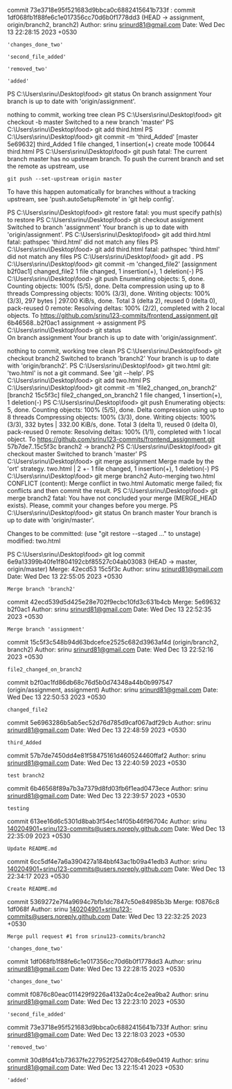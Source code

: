 

commit 73e3718e95f521683d9bbca0c6882415641b733f
:
commit 1df068fb1f88fe6c1e017356cc70d6b0f1778dd3 (HEAD -> assignment, origin/branch2, branch2)
Author: srinu <srinurd81@gmail.com>
Date:   Wed Dec 13 22:28:15 2023 +0530

    'changes_done_two'

    'second_file_added'

    'removed_two'

    'added'
PS C:\Users\srinu\Desktop\food> git status
On branch assignment
Your branch is up to date with 'origin/assignment'.

nothing to commit, working tree clean
PS C:\Users\srinu\Desktop\food> git checkout -b master
Switched to a new branch 'master'
PS C:\Users\srinu\Desktop\food> git add third.html
PS C:\Users\srinu\Desktop\food> git commit -m 'third_Added'
[master 5e69632] third_Added
 1 file changed, 1 insertion(+)
 create mode 100644 third.html
PS C:\Users\srinu\Desktop\food> git push
fatal: The current branch master has no upstream branch.
To push the current branch and set the remote as upstream, use

    git push --set-upstream origin master

To have this happen automatically for branches without a tracking
upstream, see 'push.autoSetupRemote' in 'git help config'.

PS C:\Users\srinu\Desktop\food> git restore
fatal: you must specify path(s) to restore
PS C:\Users\srinu\Desktop\food> git checkout assignment
Switched to branch 'assignment'
Your branch is up to date with 'origin/assignment'.
PS C:\Users\srinu\Desktop\food> git add third.html
fatal: pathspec 'third.html' did not match any files
PS C:\Users\srinu\Desktop\food> git add third.html
fatal: pathspec 'third.html' did not match any files
PS C:\Users\srinu\Desktop\food> git add .
PS C:\Users\srinu\Desktop\food> git commit -m 'changed_file2'
[assignment b2f0ac1] changed_file2
 1 file changed, 1 insertion(+), 1 deletion(-)
PS C:\Users\srinu\Desktop\food> git push
Enumerating objects: 5, done.
Counting objects: 100% (5/5), done.
Delta compression using up to 8 threads
Compressing objects: 100% (3/3), done.
Writing objects: 100% (3/3), 297 bytes | 297.00 KiB/s, done.
Total 3 (delta 2), reused 0 (delta 0), pack-reused 0
remote: Resolving deltas: 100% (2/2), completed with 2 local objects.
To https://github.com/srinu123-commits/frontend_assignment.git
   6b46568..b2f0ac1  assignment -> assignment
PS C:\Users\srinu\Desktop\food> git status   
On branch assignment
Your branch is up to date with 'origin/assignment'.

nothing to commit, working tree clean
PS C:\Users\srinu\Desktop\food> git checkout branch2
Switched to branch 'branch2'
Your branch is up to date with 'origin/branch2'.
PS C:\Users\srinu\Desktop\food> git two.html
git: 'two.html' is not a git command. See 'git --help'.
PS C:\Users\srinu\Desktop\food> git add two.html
PS C:\Users\srinu\Desktop\food> git commit -m 'file2_changed_on_branch2'
[branch2 15c5f3c] file2_changed_on_branch2
 1 file changed, 1 insertion(+), 1 deletion(-)
PS C:\Users\srinu\Desktop\food> git push
Enumerating objects: 5, done.
Counting objects: 100% (5/5), done.
Delta compression using up to 8 threads
Compressing objects: 100% (3/3), done.
Writing objects: 100% (3/3), 332 bytes | 332.00 KiB/s, done.
Total 3 (delta 1), reused 0 (delta 0), pack-reused 0
remote: Resolving deltas: 100% (1/1), completed with 1 local object.
To https://github.com/srinu123-commits/frontend_assignment.git
   57b7de7..15c5f3c  branch2 -> branch2
PS C:\Users\srinu\Desktop\food> git checkout master
Switched to branch 'master'
PS C:\Users\srinu\Desktop\food> git merge assignment
Merge made by the 'ort' strategy.
 two.html | 2 +-
 1 file changed, 1 insertion(+), 1 deletion(-)
PS C:\Users\srinu\Desktop\food> git merge branch2
Auto-merging two.html
CONFLICT (content): Merge conflict in two.html
Automatic merge failed; fix conflicts and then commit the result.
PS C:\Users\srinu\Desktop\food> git merge branch2
fatal: You have not concluded your merge (MERGE_HEAD exists).
Please, commit your changes before you merge.
PS C:\Users\srinu\Desktop\food> git status
On branch master
Your branch is up to date with 'origin/master'.

Changes to be committed:
  (use "git restore --staged <file>..." to unstage)
        modified:   two.html

PS C:\Users\srinu\Desktop\food> git log
commit 6e9a13399b40fe1f804192cbf85527c04ab03083 (HEAD -> master, origin/master)
Merge: 42ecd53 15c5f3c
Author: srinu <srinurd81@gmail.com>
Date:   Wed Dec 13 22:55:05 2023 +0530

    Merge branch 'branch2'

commit 42ecd539d5d425e28e702f9ecbc10fd3c631b4cb
Merge: 5e69632 b2f0ac1
Author: srinu <srinurd81@gmail.com>
Date:   Wed Dec 13 22:52:35 2023 +0530

    Merge branch 'assignment'

commit 15c5f3c548b94d63bdcefce2525c682d3963af4d (origin/branch2, branch2)
Author: srinu <srinurd81@gmail.com>
Date:   Wed Dec 13 22:52:16 2023 +0530

    file2_changed_on_branch2

commit b2f0ac1fd86db68c76d5b0d74348a44b0b997547 (origin/assignment, assignment)
Author: srinu <srinurd81@gmail.com>
Date:   Wed Dec 13 22:50:53 2023 +0530

    changed_file2

commit 5e6963286b5ab5ec52d76d785d9caf067adf29cb
Author: srinu <srinurd81@gmail.com>
Date:   Wed Dec 13 22:48:59 2023 +0530

    third_Added

commit 57b7de7450dd4e81f58475161d460524460ffaf2
Author: srinu <srinurd81@gmail.com>
Date:   Wed Dec 13 22:40:59 2023 +0530

    test branch2

commit 6b46568f89a7b3a7379d8fd03fb6f1ead0473ece
Author: srinu <srinurd81@gmail.com>
Date:   Wed Dec 13 22:39:57 2023 +0530

    testing

commit 613ee16d6c5301d8bab3f54ec14f05b46f96704c
Author: srinu <140204901+srinu123-commits@users.noreply.github.com>
Date:   Wed Dec 13 22:35:09 2023 +0530

    Update README.md

commit 6cc5df4e7a6a390427a184bbf43ac1b09a41edb3
Author: srinu <140204901+srinu123-commits@users.noreply.github.com>
Date:   Wed Dec 13 22:34:17 2023 +0530

    Create README.md

commit 5369272e7f4a9694c7bfb1dc7847c50e84985b3b
Merge: f0876c8 1df068f
Author: srinu <140204901+srinu123-commits@users.noreply.github.com>
Date:   Wed Dec 13 22:32:25 2023 +0530

    Merge pull request #1 from srinu123-commits/branch2

    'changes_done_two'

commit 1df068fb1f88fe6c1e017356cc70d6b0f1778dd3
Author: srinu <srinurd81@gmail.com>
Date:   Wed Dec 13 22:28:15 2023 +0530

    'changes_done_two'

commit f0876c80eac011429f9226a4132a0c4ce2ea9ba2
Author: srinu <srinurd81@gmail.com>
Date:   Wed Dec 13 22:23:10 2023 +0530

    'second_file_added'

commit 73e3718e95f521683d9bbca0c6882415641b733f
Author: srinu <srinurd81@gmail.com>
Date:   Wed Dec 13 22:18:03 2023 +0530

    'removed_two'

commit 30d8fd41cb73637fe227952f2542708c649e0419
Author: srinu <srinurd81@gmail.com>
Date:   Wed Dec 13 22:15:41 2023 +0530

    'added'
